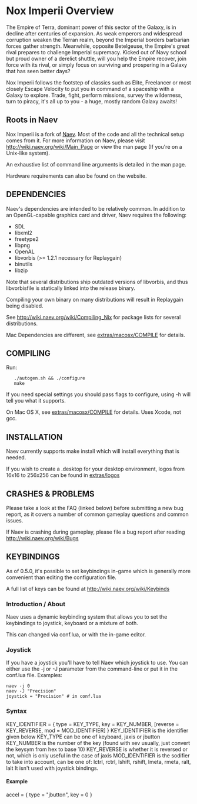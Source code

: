 # Nox Imperii Overview

The Empire of Terra, dominant power of this sector of the Galaxy, is in decline after centuries of expansion. As weak emperors and widespread corruption weaken the Terran realm, beyond the Imperial borders barbarian forces gather strength. Meanwhile, opposite Betelgeuse, the Empire's great rival prepares to challenge Imperial supremacy. Kicked out of Navy school but proud owner of a derelict shuttle, will you help the Empire recover, join force with its rival, or simply focus on surviving and prospering in a Galaxy that has seen better days?

Nox Imperii follows the footstep of classics such as Elite, Freelancer or most closely Escape Velocity to put you in command of a spaceship with a Galaxy to explore. Trade, fight, perform missions, survey the wilderness, turn to piracy, it's all up to you - a huge, mostly random Galaxy awaits!

## Roots in Naev

   Nox Imperii is a fork of [Naev](https://github.com/naev/naev). Most of the code and all the technical
   setup comes from it. For more information on Naev, please visit
   http://wiki.naev.org/wiki/Main_Page
   or view the man page (If you're on a Unix-like system).

   An exhaustive list of command line arguments is detailed in the man page.

   Hardware requirements can also be found on the website.

## DEPENDENCIES

Naev's dependencies are intended to be relatively common. In addition to
an OpenGL-capable graphics card and driver, Naev requires the following:

* SDL
* libxml2
* freetype2
* libpng
* OpenAL
* libvorbis (>= 1.2.1 necessary for Replaygain)
* binutils
* libzip

Note that several distributions ship outdated versions of libvorbis, and
thus libvorbisfile is statically linked into the release binary.

Compiling your own binary on many distributions will result in Replaygain
being disabled.

See http://wiki.naev.org/wiki/Compiling_Nix for package lists for several
distributions.

Mac Dependencies are different, see [extras/macosx/COMPILE](extras/macosx/COMPILE) for details.

## COMPILING

Run:

```
   ./autogen.sh && ./configure
   make
```

If you need special settings you should pass flags to configure, using -h
will tell you what it supports.

On Mac OS X, see [extras/macosx/COMPILE](extras/maxosx/COMPILE) for details. Uses Xcode, not gcc.


## INSTALLATION

Naev currently supports make install which will install everything that
is needed.

If you wish to create a .desktop for your desktop environment, logos
from 16x16 to 256x256 can be found in [extras/logos](extras/logos)

## CRASHES & PROBLEMS

Please take a look at the FAQ (linked below) before submitting a new
bug report, as it covers a number of common gameplay questions and
common issues.

If Naev is crashing during gameplay, please file a bug report after
reading http://wiki.naev.org/wiki/Bugs

## KEYBINDINGS

As of 0.5.0, it's possible to set keybindings in-game which is generally
more convenient than editing the configuration file.

A full list of keys can be found at http://wiki.naev.org/wiki/Keybinds

### Introduction / About

Naev uses a dynamic keybinding system that allows you to set
the keybindings to joystick, keyboard or a mixture of both.

This can changed via conf.lua, or with the in-game editor.

### Joystick
If you have a joystick you'll have to tell Naev which joystick
to use.  You can either use the -j or -J parameter from the
command-line or put it in the conf.lua file.
Examples:
```
naev -j 0
naev -J "Precision"
joystick = "Precision" # in conf.lua
```

### Syntax
KEY_IDENTIFIER = { type = KEY_TYPE, key = KEY_NUMBER,
  [reverse = KEY_REVERSE, mod = MOD_IDENTIFIER] }
KEY_IDENTIFIER is the identifier given below
KEY_TYPE can be one of keyboard, jaxis or jbutton
KEY_NUMBER is the number of the key (found with xev usually, just
  convert the keysym from hex to base 10)
KEY_REVERSE is whether it is reversed or not, which is only useful
  in the case of jaxis
MOD_IDENTIFIER is the sodifier to take into account, can be one of:
  lctrl, rctrl, lshift, rshift, lmeta, rmeta, ralt, lalt
  It isn't used with joystick bindings.
#### Example
accel = { type = "jbutton", key = 0 }
